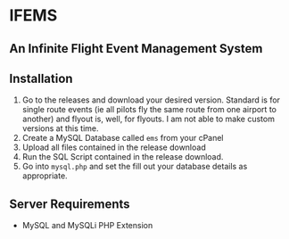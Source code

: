 # IFEMS
An Infinite Flight Event Management System
---
## Installation
1. Go to the releases and download your desired version. Standard is for single route events (ie all pilots fly the same route from one airport to another) and flyout is, well, for flyouts. I am not able to make custom versions at this time.
2. Create a MySQL Database called `ems` from your cPanel
3. Upload all files contained in the release download
4. Run the SQL Script contained in the release download.
5. Go into `mysql.php` and set the fill out your database details as appropriate.

## Server Requirements
* MySQL and MySQLi PHP Extension
